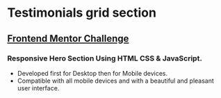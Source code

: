 # Testimonials grid section
##  [Frontend Mentor Challenge](https://www.frontendmentor.io/challenges/testimonials-grid-section-Nnw6J7Un7)

### Responsive Hero Section Using HTML CSS & JavaScript.

- Developed first for Desktop then for Mobile devices.
- Compatible with all mobile devices and with a beautiful and pleasant user interface.
